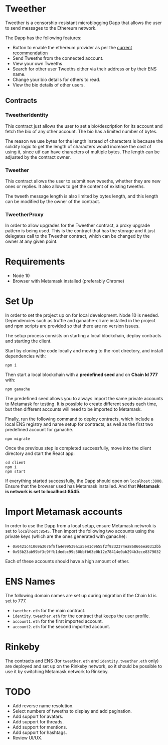 # Tweether

Tweether is a censorship-resistant microblogging Dapp that allows the user to send messages to the Ethereum network.

The Dapp has the following features:
 - Button to enable the ethereum provider as per the [current recommendation](https://docs.metamask.io/guide/getting-started.html#basic-considerations)
 - Send Tweeths from the connected account.
 - View your own Tweeths
 - Search for other user Tweeths either via their address or by their ENS name.
 - Change your bio details for others to read.
 - View the bio details of other users.

## Contracts

### TweetherIdentity

This contract just allows the user to set a bio/description for its account and fetch the bio of any other account. The bio has a limited number of bytes.

The reason we use bytes for the length instead of characters is because the solidity logic to get the length of characters would increase the cost of using it, since utf can have characters of multiple bytes. The length can be adjusted by the contract owner.

### Tweether

This contract allows the user to submit new tweeths, whether they are new ones or replies. It also allows to get the content of existing tweeths.

The tweeth message length is also limited by bytes length, and this length can be modified by the owner of the contract.

### TweetherProxy

In order to allow upgrades for the Tweether contract, a proxy upgrade pattern is being used. This is the contract that has the storage and it just delegates call to the Tweether contract, which can be changed by the owner at any given point.

# Requirements

 - Node 10
 - Browser with Metamask installed (preferably Chrome)

# Set Up
In order to set the project up on for local development. Node 10 is needed. Dependencies such as truffle and ganache-cli are installed in the project and npm scripts are provided so that there are no version issues.

The setup process consists on starting a local blockchain, deploy contracts and starting the client.

Start by cloning the code locally and moving to the root directory, and install dependencies with:

`npm i`

Then start a local blockchain with a **predefined seed** and on **Chain Id 777** with:

`npm ganache`

The predefined seed allows you to always import the same private accounts to Metamask for testing. It is possible to create different seeds each time, but then different accounts will need to be imported to Metamask.

Finally, run the following command to deploy contracts, which include a local ENS registry and name setup for contracts, as well as the first two predefined account for ganache.

`npm migrate`

Once the previous step is completed successfully, move into the client directory and start the React app:
```
cd client
npm i
npm start
```

If everything started successfully, the Dapp should open on `localhost:3000`. Ensure that the browser used has Metamask installed. And that **Metamask is network is set to localhost:8545**.

# Import Metamask accounts
In order to use the Dapp from a local setup, ensure Metamask netwrok is set to `localhost:8545`. Then import the following two accounts using the private keys (which are the ones generated with ganache):
 - `0x0421c41069a3076f8fa4e99539a1a5e41c9655f2f9232374ea868666ea0312bb`
 - `0x93b23ab99bf3c9ffb1dedbc99c50bbfb63e0b12e78414e0ab294b3ece8379032`

Each of these accounts should have a high amount of ether.

# ENS Names
The following domain names are set up during migration if the Chain Id is set to 777.
 - `tweether.eth` for the main contract.
 - `identity.tweether.eth` for the contract that keeps the user profile.
 - `account1.eth` for the first imported account.
 - `account2.eth` for the second imported account.

# Rinkeby

The contracts and ENS (for `tweether.eth` and `identity.tweether.eth` only) are deployed and set up on the Rinkeby network, so it should be possible to use it by switching Metamask network to Rinkeby.

# TODO
 - Add reverse name resolution.
 - Select numbers of tweeths to display and add pagination.
 - Add support for avatars.
 - Add support for threads.
 - Add support for mentions.
 - Add support for hashtags.
 - Review UI/UX.
